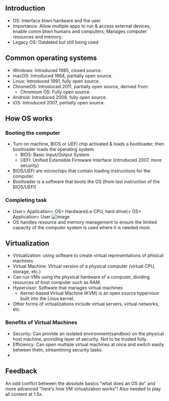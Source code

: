 ## Introduction 

- OS: Interface btwn hardware and the user 
- Importance: Allow multiple apps to run & access external devices, enable comm btwn humans and computers; Manages computer resources and memory.
- Legacy OS: Outdated but still being used 
  
## Common operating systems

- Windows: Introduced 1985, closed source.
- macOS: Introduced 1984, partially open source.
- Linux: Introduced 1991, fully open source.
- ChromeOS: Introduced 2011, partially open source, derived from:
  - Chromium OS: Fully open source.
- Android: Introduced 2008, fully open source.
- iOS: Introduced 2007, partially open source.

## How OS works

### Booting the computer 

- Turn on machine, BIOS or UEFI chip activated & loads a bootloader, then bootloader loads the operating system.
  - BIOS: Basic Input/Output System
  - UEFI: Unified Extensible Firmware Interface (introduced 2007, more security)
- BIOS/UEFI are microchips that contain loading instructions for the computer.
- Bootloader is a software that boots the OS (from last instruction of the BIOS/UEFI)


### Completing task

- User> Application> OS> Hardware(i.e CPU, hard drive)> OS> Application> User
  ![image](https://github.com/user-attachments/assets/7b4ed0bc-e2a1-44a7-bcca-e915db3f8721)
- OS handles resource and memory management to ensure the limited capacity of the computer system is used where it is needed most.


## Virtualization

- Virtualization: using softeare to create virtual representations of phisical machines
- Virtual Machine: Virtual version of a physical computer (virtual CPU, storage, etc.)
- Can run VMs using the physical hardware of a computer, dividing resources of host computer such as RAM.
- Hypervisor: Software that manages virtual machines
  - Kernel-based Virtual Machine (KVM) is an open source hypervisor built into the Linux kernel.
- Other forms of virtualizations include virtual servers, virtual networks, etc.

### Benefits of Virtual Machines 

- Security: Can provide an isolated environment(sandbox) on the physical host machine, providing layer of security. Not to be trusted fully.
- Efficiency: Can open multiple virtual machines at once and switch easily between them, streamlining security tasks.
- 

## Feedback

An odd conflict between the absolute basics "what does an OS do" and more advanced "here's how VM virtualization works"! Also needed to play all content at 1.5x.
